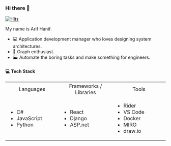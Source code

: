 ### Hi there 👋

[![Hits](https://hits.seeyoufarm.com/api/count/incr/badge.svg?url=https%3A%2F%2Fgithub.com%2Farif-hanif%2Farif-hanif&count_bg=%2379C83D&title_bg=%23555555&icon=strava.svg&icon_color=%23E7E7E7&title=hits&edge_flat=false)](https://hits.seeyoufarm.com)

My name is Arif Hanif.

- :computer: Application development manager who loves designing system architectures.
- :gift: Graph enthusiast.
- :factory: Automate the boring tasks and make something for engineers.

#### 💻 Tech Stack

<table>
    <tbody>
    <tr>
      <td width="25%" align="center">
        Languages
      </td>
      <td width="25%" align="center">
        Frameworks / Libraries
      </td>
      <td width="25%" align="center">
        Tools
      </td>      
    </tr>
    <tr>
      <td>
        <ul>
            <li>C#</li>
            <li>JavaScript</li>
            <li>Python</li>
        </ul>
      </td>
      <td>
        <ul>
            <li>React</li>
            <li>Django</li>
            <li>ASP.net</li>
        </ul>
        </td>
      <td>
        <ul>
            <li>Rider</li>
            <li>VS Code</li>
            <li>Docker</li>
            <li>MIRO</li>
            <li>draw.io</li>
        </ul>
        </td>
    </tr>
  </tbody>
</table>
